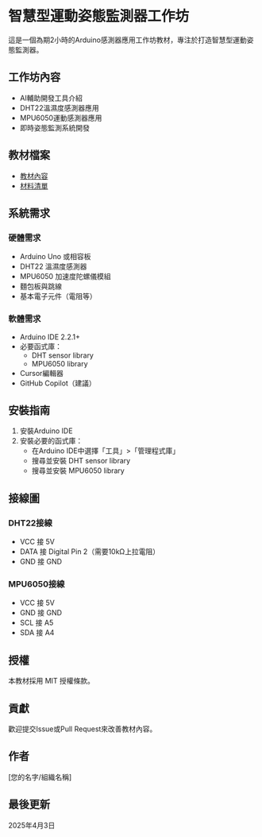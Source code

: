 # 智慧型運動姿態監測器工作坊

這是一個為期2小時的Arduino感測器應用工作坊教材，專注於打造智慧型運動姿態監測器。

## 工作坊內容

- AI輔助開發工具介紹
- DHT22溫濕度感測器應用
- MPU6050運動感測器應用
- 即時姿態監測系統開發

## 教材檔案

- [教材內容](AI輔助Arduino感測器工作坊教材.md)
- [材料清單](材料清單.md)

## 系統需求

### 硬體需求
- Arduino Uno 或相容板
- DHT22 溫濕度感測器
- MPU6050 加速度陀螺儀模組
- 麵包板與跳線
- 基本電子元件（電阻等）

### 軟體需求
- Arduino IDE 2.2.1+
- 必要函式庫：
  - DHT sensor library
  - MPU6050 library
- Cursor編輯器
- GitHub Copilot（建議）

## 安裝指南

1. 安裝Arduino IDE
2. 安裝必要的函式庫：
   - 在Arduino IDE中選擇「工具」>「管理程式庫」
   - 搜尋並安裝 DHT sensor library
   - 搜尋並安裝 MPU6050 library

## 接線圖

### DHT22接線
- VCC 接 5V
- DATA 接 Digital Pin 2（需要10kΩ上拉電阻）
- GND 接 GND

### MPU6050接線
- VCC 接 5V
- GND 接 GND
- SCL 接 A5
- SDA 接 A4

## 授權

本教材採用 MIT 授權條款。

## 貢獻

歡迎提交Issue或Pull Request來改善教材內容。

## 作者

[您的名字/組織名稱]

## 最後更新

2025年4月3日